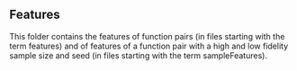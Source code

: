 ## Features

This folder contains the features of function pairs (in files starting with the term features) and of features of a function pair with a high and low fidelity sample size and seed (in files starting with the term sampleFeatures). 